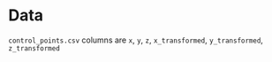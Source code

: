 # Data

`control_points.csv` columns are `x`, `y`, `z`, `x_transformed`, `y_transformed`, `z_transformed`
